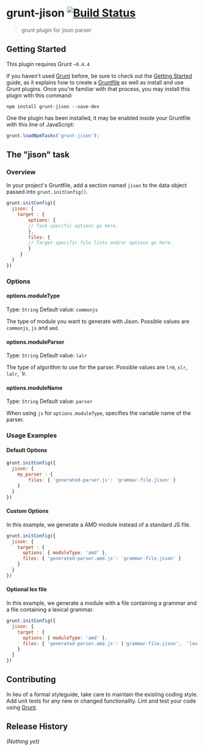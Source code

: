 # grunt-jison  [![Build Status](https://travis-ci.org/rsilve/grunt-jison.svg?branch=master)](https://travis-ci.org/rsilve/grunt-jison)

> grunt plugin for jison parser

## Getting Started
This plugin requires Grunt `~0.4.4`

If you haven't used [Grunt](http://gruntjs.com/) before, be sure to check out the [Getting Started](http://gruntjs.com/getting-started) guide, as it explains how to create a [Gruntfile](http://gruntjs.com/sample-gruntfile) as well as install and use Grunt plugins. Once you're familiar with that process, you may install this plugin with this command:

```shell
npm install grunt-jison --save-dev
```

One the plugin has been installed, it may be enabled inside your Gruntfile with this line of JavaScript:

```js
grunt.loadNpmTasks('grunt-jison');
```

## The "jison" task

### Overview
In your project's Gruntfile, add a section named `jison` to the data object passed into `grunt.initConfig()`.

```js
grunt.initConfig({
  jison: {
    target : {
    	options: {
      	// Task-specific options go here.
    	},
    	files: {
      	// Target-specific file lists and/or options go here.
    	}
     }
  }
})
```

### Options

#### options.moduleType
Type: `String`
Default value: `commonjs`

The type of module you want to generate with Jison.
Possible values are `commonjs`, `js` and `amd`.

#### options.moduleParser
Type: `String`
Default value: `lalr`

The type of algorithm to use for the parser.
Possible values are `lr0`, `slr`, `lalr`, `lr.

#### options.moduleName
Type: `String`
Default value: `parser`

When using `js` for `options.moduleType`, specifies the
variable name of the parser.  

### Usage Examples

#### Default Options

```js
grunt.initConfig({
  jison: {
    my_parser : {
    	files: { 'generated-parser.js': 'grammar-file.jison' }
    }
  }
})
```

#### Custom Options
In this example, we generate a AMD module instead of a standard JS file.

```js
grunt.initConfig({
  jison: {
    target : {
      options: { moduleType: 'amd' },
      files: { 'generated-parser.amd.js': 'grammar-file.jison' }
    }
  }
})
```
#### Optional lex file
In this example, we generate a module with a file containing a grammar and a
file containing a lexical grammar.

```js
grunt.initConfig({
  jison: {
    target : {
      options: { moduleType: 'amd' },
      files: { 'generated-parser.amd.js': ['grammar-file.jison',  'lex-file.jisonlex'}
    }
  }
})
```

## Contributing
In lieu of a formal styleguide, take care to maintain the existing coding style. Add unit tests for any new or changed functionality. Lint and test your code using [Grunt](http://gruntjs.com/).

## Release History
_(Nothing yet)_
